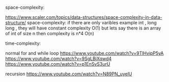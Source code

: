 space-complexity:



https://www.scaler.com/topics/data-structures/space-complexity-in-data-structure/
space-complexity:
if there are only varibles example int , long long , they will have constant complexity
O(1)
but lets say there is an array of int of size n  then complexity is  n*4 
O(n)







time-complexity:



normal for and while loop 
https://www.youtube.com/watch?v=9TlHvipP5yA
https://www.youtube.com/watch?v=9SgLBjXqwd4
https://www.youtube.com/watch?v=p1EnSvS3urU

recursion
https://www.youtube.com/watch?v=N89PN_uyelU 

